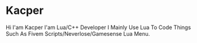 # Kacper

Hi I'am Kacper I'am Lua/C++ Developer I Mainly Use Lua To Code Things Such As Fivem Scripts/Neverlose/Gamesense Lua Menu. 

